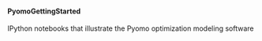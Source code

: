 #### PyomoGettingStarted
IPython notebooks that illustrate the Pyomo optimization modeling software
